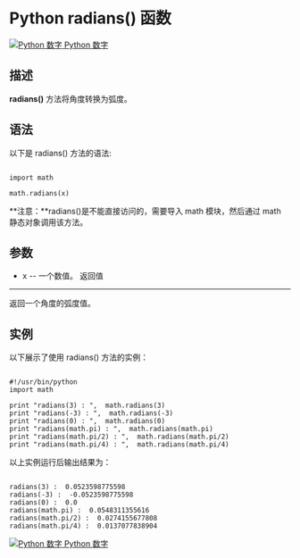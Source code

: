 Python  radians() 函数
====================

 [![Python 数字](../images/up.gif)
 Python 数字](python-numbers.html)


  描述
--

  **radians()** 方法将角度转换为弧度。

 语法
--

 以下是 radians() 方法的语法:

 
```

import math

math.radians(x)

```

 **注意：**radians()是不能直接访问的，需要导入 math 模块，然后通过 math 静态对象调用该方法。

  参数
--

  *  x -- 一个数值。 
   返回值
---

  返回一个角度的弧度值。 

  实例
--

  以下展示了使用 radians() 方法的实例： 

 
```

#!/usr/bin/python
import math

print "radians(3) : ",  math.radians(3)
print "radians(-3) : ",  math.radians(-3)
print "radians(0) : ",  math.radians(0)
print "radians(math.pi) : ",  math.radians(math.pi)
print "radians(math.pi/2) : ",  math.radians(math.pi/2)
print "radians(math.pi/4) : ",  math.radians(math.pi/4)

```

  以上实例运行后输出结果为： 

 
```

radians(3) :  0.0523598775598
radians(-3) :  -0.0523598775598
radians(0) :  0.0
radians(math.pi) :  0.0548311355616
radians(math.pi/2) :  0.0274155677808
radians(math.pi/4) :  0.0137077838904

```

 [![Python 数字](../images/up.gif)
 Python 数字](python-numbers.html)